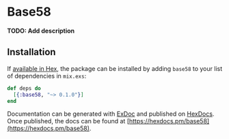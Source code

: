 # Base58

**TODO: Add description**

## Installation

If [available in Hex](https://hex.pm/docs/publish), the package can be installed
by adding `base58` to your list of dependencies in `mix.exs`:

```elixir
def deps do
  [{:base58, "~> 0.1.0"}]
end
```

Documentation can be generated with [ExDoc](https://github.com/elixir-lang/ex_doc)
and published on [HexDocs](https://hexdocs.pm). Once published, the docs can
be found at [https://hexdocs.pm/base58](https://hexdocs.pm/base58).

